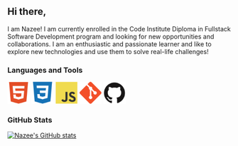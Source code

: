 ## Hi there, 

I am Nazee! I am currently enrolled in the Code Institute Diploma in Fullstack Software Development program and looking for new opportunities and collaborations. I am an enthusiastic and passionate learner and like to explore new technologies and use them to solve real-life challenges! 

### Languages and Tools
<img src="https://raw.githubusercontent.com/devicons/devicon/master/icons/html5/html5-plain.svg" alt="HTML logo" width="50px" height="50px" />
<img src="https://raw.githubusercontent.com/devicons/devicon/master/icons/css3/css3-plain.svg" alt="CSS logo" width="50px" height="50px" 
/>
<img src="https://raw.githubusercontent.com/devicons/devicon/master/icons/javascript/javascript-original.svg" alt="JavaScript logo" width="50px" height="50px"/>
<img src="https://raw.githubusercontent.com/devicons/devicon/master/icons/git/git-original.svg" alt="Git logo" width="50px" height="50px"/>
<img src="https://raw.githubusercontent.com/devicons/devicon/master/icons/github/github-original.svg" alt="GitHub logo" width="50px" height="50px" />



### GitHub Stats 
[![Nazee's GitHub stats](https://github-readme-stats.vercel.app/api?username=Nazulka)](https://github.com/Nazulka/github-readme-stats)
